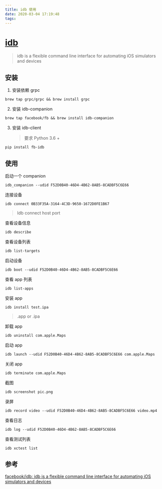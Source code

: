 ```yaml
---
title: idb 使用
date: 2020-03-04 17:19:48
tags:
---
```


# [idb](https://www.fbidb.io/)

> idb is a flexible command line interface for automating iOS simulators and devices



## 安装

1. 安装依赖 grpc

```
brew tap grpc/grpc && brew install grpc
```

2. 安装 idb-companion

```
brew tap facebook/fb && brew install idb-companion
```

3. 安装 idb-client

   > 要求 Python 3.6 +

```
pip install fb-idb
```



## 使用

启动一个 companion

```
idb_companion --udid F52D0B40-46D4-4B62-8AB5-8CADBF5C6E66
```



连接设备

```
idb connect 0B33F35A-3164-4C3D-9650-1672D0FE1B67
```

>Idb connect host port



查看设备信息

```
idb describe
```



查看设备列表

```
idb list-targets
```



启动设备

```
idb boot --udid F52D0B40-46D4-4B62-8AB5-8CADBF5C6E66
```



查看 app 列表

```
idb list-apps
```



安装 app

```
idb install test.ipa
```

>.app or .ipa



卸载 app

```
idb uninstall com.apple.Maps
```



启动 app

```
idb launch --udid F52D0B40-46D4-4B62-8AB5-8CADBF5C6E66 com.apple.Maps
```



关闭 app

```
idb terminate com.apple.Maps
```



截图

```
idb screenshot pic.png
```



录屏

```
idb record video --udid F52D0B40-46D4-4B62-8AB5-8CADBF5C6E66 video.mp4
```



查看日志

```
idb log --udid F52D0B40-46D4-4B62-8AB5-8CADBF5C6E66
```



查看测试列表

```
idb xctest list
```



## 参考

 [facebook/idb: idb is a flexible command line interface for automating iOS simulators and devices](https://github.com/facebook/idb) 

